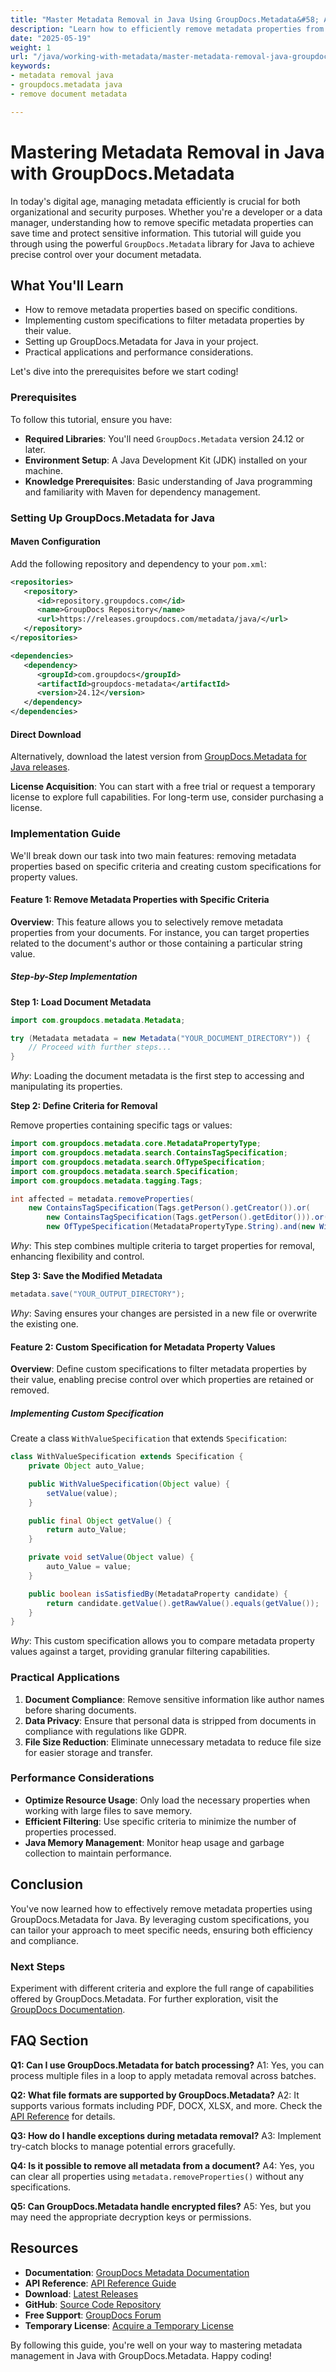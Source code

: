 ```yaml
---
title: "Master Metadata Removal in Java Using GroupDocs.Metadata&#58; A Comprehensive Guide"
description: "Learn how to efficiently remove metadata properties from documents using GroupDocs.Metadata for Java, ensuring data privacy and compliance."
date: "2025-05-19"
weight: 1
url: "/java/working-with-metadata/master-metadata-removal-java-groupdocs/"
keywords:
- metadata removal java
- groupdocs.metadata java
- remove document metadata

---
```



# Mastering Metadata Removal in Java with GroupDocs.Metadata

In today's digital age, managing metadata efficiently is crucial for both organizational and security purposes. Whether you're a developer or a data manager, understanding how to remove specific metadata properties can save time and protect sensitive information. This tutorial will guide you through using the powerful `GroupDocs.Metadata` library for Java to achieve precise control over your document metadata.

## What You'll Learn

- How to remove metadata properties based on specific conditions.
- Implementing custom specifications to filter metadata properties by their value.
- Setting up GroupDocs.Metadata for Java in your project.
- Practical applications and performance considerations.

Let's dive into the prerequisites before we start coding!

### Prerequisites

To follow this tutorial, ensure you have:

- **Required Libraries**: You'll need `GroupDocs.Metadata` version 24.12 or later. 
- **Environment Setup**: A Java Development Kit (JDK) installed on your machine.
- **Knowledge Prerequisites**: Basic understanding of Java programming and familiarity with Maven for dependency management.

### Setting Up GroupDocs.Metadata for Java

#### Maven Configuration

Add the following repository and dependency to your `pom.xml`:

```xml
<repositories>
   <repository>
      <id>repository.groupdocs.com</id>
      <name>GroupDocs Repository</name>
      <url>https://releases.groupdocs.com/metadata/java/</url>
   </repository>
</repositories>

<dependencies>
   <dependency>
      <groupId>com.groupdocs</groupId>
      <artifactId>groupdocs-metadata</artifactId>
      <version>24.12</version>
   </dependency>
</dependencies>
```

#### Direct Download

Alternatively, download the latest version from [GroupDocs.Metadata for Java releases](https://releases.groupdocs.com/metadata/java/).

**License Acquisition**: You can start with a free trial or request a temporary license to explore full capabilities. For long-term use, consider purchasing a license.

### Implementation Guide

We'll break down our task into two main features: removing metadata properties based on specific criteria and creating custom specifications for property values.

#### Feature 1: Remove Metadata Properties with Specific Criteria

**Overview**: This feature allows you to selectively remove metadata properties from your documents. For instance, you can target properties related to the document's author or those containing a particular string value.

##### Step-by-Step Implementation

**Step 1: Load Document Metadata**

```java
import com.groupdocs.metadata.Metadata;

try (Metadata metadata = new Metadata("YOUR_DOCUMENT_DIRECTORY")) {
    // Proceed with further steps...
}
```

*Why*: Loading the document metadata is the first step to accessing and manipulating its properties.

**Step 2: Define Criteria for Removal**

Remove properties containing specific tags or values:

```java
import com.groupdocs.metadata.core.MetadataPropertyType;
import com.groupdocs.metadata.search.ContainsTagSpecification;
import com.groupdocs.metadata.search.OfTypeSpecification;
import com.groupdocs.metadata.search.Specification;
import com.groupdocs.metadata.tagging.Tags;

int affected = metadata.removeProperties(
    new ContainsTagSpecification(Tags.getPerson().getCreator()).or(
        new ContainsTagSpecification(Tags.getPerson().getEditor())).or(
        new OfTypeSpecification(MetadataPropertyType.String).and(new WithValueSpecification("John"))));
```

*Why*: This step combines multiple criteria to target properties for removal, enhancing flexibility and control.

**Step 3: Save the Modified Metadata**

```java
metadata.save("YOUR_OUTPUT_DIRECTORY");
```

*Why*: Saving ensures your changes are persisted in a new file or overwrite the existing one.

#### Feature 2: Custom Specification for Metadata Property Values

**Overview**: Define custom specifications to filter metadata properties by their value, enabling precise control over which properties are retained or removed.

##### Implementing Custom Specification

Create a class `WithValueSpecification` that extends `Specification`:

```java
class WithValueSpecification extends Specification {
    private Object auto_Value;

    public WithValueSpecification(Object value) {
        setValue(value);
    }

    public final Object getValue() {
        return auto_Value;
    }

    private void setValue(Object value) {
        auto_Value = value;
    }

    public boolean isSatisfiedBy(MetadataProperty candidate) {
        return candidate.getValue().getRawValue().equals(getValue());
    }
}
```

*Why*: This custom specification allows you to compare metadata property values against a target, providing granular filtering capabilities.

### Practical Applications

1. **Document Compliance**: Remove sensitive information like author names before sharing documents.
2. **Data Privacy**: Ensure that personal data is stripped from documents in compliance with regulations like GDPR.
3. **File Size Reduction**: Eliminate unnecessary metadata to reduce file size for easier storage and transfer.

### Performance Considerations

- **Optimize Resource Usage**: Only load the necessary properties when working with large files to save memory.
- **Efficient Filtering**: Use specific criteria to minimize the number of properties processed.
- **Java Memory Management**: Monitor heap usage and garbage collection to maintain performance.

## Conclusion

You've now learned how to effectively remove metadata properties using GroupDocs.Metadata for Java. By leveraging custom specifications, you can tailor your approach to meet specific needs, ensuring both efficiency and compliance.

### Next Steps

Experiment with different criteria and explore the full range of capabilities offered by GroupDocs.Metadata. For further exploration, visit the [GroupDocs Documentation](https://docs.groupdocs.com/metadata/java/).

## FAQ Section

**Q1: Can I use GroupDocs.Metadata for batch processing?**
A1: Yes, you can process multiple files in a loop to apply metadata removal across batches.

**Q2: What file formats are supported by GroupDocs.Metadata?**
A2: It supports various formats including PDF, DOCX, XLSX, and more. Check the [API Reference](https://reference.groupdocs.com/metadata/java/) for details.

**Q3: How do I handle exceptions during metadata removal?**
A3: Implement try-catch blocks to manage potential errors gracefully.

**Q4: Is it possible to remove all metadata from a document?**
A4: Yes, you can clear all properties using `metadata.removeProperties()` without any specifications.

**Q5: Can GroupDocs.Metadata handle encrypted files?**
A5: Yes, but you may need the appropriate decryption keys or permissions.

## Resources

- **Documentation**: [GroupDocs Metadata Documentation](https://docs.groupdocs.com/metadata/java/)
- **API Reference**: [API Reference Guide](https://reference.groupdocs.com/metadata/java/)
- **Download**: [Latest Releases](https://releases.groupdocs.com/metadata/java/)
- **GitHub**: [Source Code Repository](https://github.com/groupdocs-metadata/GroupDocs.Metadata-for-Java)
- **Free Support**: [GroupDocs Forum](https://forum.groupdocs.com/c/metadata/)
- **Temporary License**: [Acquire a Temporary License](https://purchase.groupdocs.com/temporary-license/)

By following this guide, you're well on your way to mastering metadata management in Java with GroupDocs.Metadata. Happy coding!

